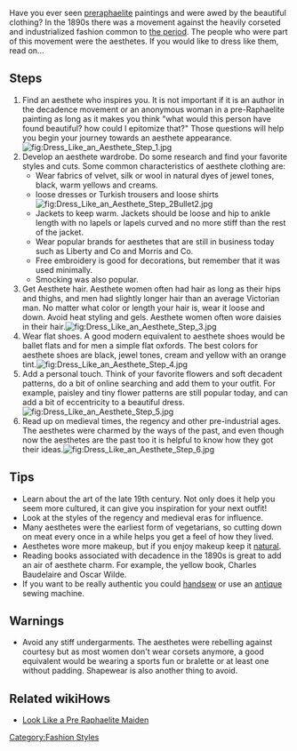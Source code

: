 Have you ever seen
[preraphaelite](Look_Like_a_Pre_Raphaelite_Maiden "wikilink") paintings
and were awed by the beautiful clothing? In the 1890s there was a
movement against the heavily corseted and industrialized fashion common
to [the period](Dress_Modern_Victorian "wikilink"). The people who were
part of this movement were the aesthetes. If you would like to dress
like them, read on...

## Steps

1.  Find an aesthete who inspires you. It is not important if it is an
    author in the decadence movement or an anonymous woman in a
    pre-Raphaelite painting as long as it makes you think "what would
    this person have found beautiful? how could I epitomize that?" Those
    questions will help you begin your journey towards an aesthete
    appearance.![](Dress_Like_an_Aesthete_Step_1.jpg "fig:Dress_Like_an_Aesthete_Step_1.jpg")
2.  Develop an aesthete wardrobe. Do some research and find your
    favorite styles and cuts. Some common characteristics of aesthete
    clothing are:
    -   Wear fabrics of velvet, silk or wool in natural dyes of jewel
        tones, black, warm yellows and creams.
    -   loose dresses or Turkish trousers and loose
        shirts![](Dress_Like_an_Aesthete_Step_2Bullet2.jpg "fig:Dress_Like_an_Aesthete_Step_2Bullet2.jpg")
    -   Jackets to keep warm. Jackets should be loose and hip to ankle
        length with no lapels or lapels curved and no more stiff than
        the rest of the jacket.
    -   Wear popular brands for aesthetes that are still in business
        today such as Liberty and Co and Morris and Co.
    -   Free embroidery is good for decorations, but remember that it
        was used minimally.
    -   Smocking was also popular.
3.  Get Aesthete hair. Aesthete women often had hair as long as their
    hips and thighs, and men had slightly longer hair than an average
    Victorian man. No matter what color or length your hair is, wear it
    loose and down. Avoid heat styling and gels. Aesthete women often
    wore daisies in their
    hair.![](Dress_Like_an_Aesthete_Step_3.jpg "fig:Dress_Like_an_Aesthete_Step_3.jpg")
4.  Wear flat shoes. A good modern equivalent to aesthete shoes would be
    ballet flats and for men a simple flat oxfords. The best colors for
    aesthete shoes are black, jewel tones, cream and yellow with an
    orange
    tint.![](Dress_Like_an_Aesthete_Step_4.jpg "fig:Dress_Like_an_Aesthete_Step_4.jpg")
5.  Add a personal touch. Think of your favorite flowers and soft
    decadent patterns, do a bit of online searching and add them to your
    outfit. For example, paisley and tiny flower patterns are still
    popular today, and can add a bit of eccentricity to a beautiful
    dress.![](Dress_Like_an_Aesthete_Step_5.jpg "fig:Dress_Like_an_Aesthete_Step_5.jpg")
6.  Read up on medieval times, the regency and other pre-industrial
    ages. The aesthetes were charmed by the ways of the past, and even
    though now the aesthetes are the past too it is helpful to know how
    they got their
    ideas.![](Dress_Like_an_Aesthete_Step_6.jpg "fig:Dress_Like_an_Aesthete_Step_6.jpg")

## Tips

-   Learn about the art of the late 19th century. Not only does it help
    you seem more cultured, it can give you inspiration for your next
    outfit!
-   Look at the styles of the regency and medieval eras for influence.
-   Many aesthetes were the earliest form of vegetarians, so cutting
    down on meat every once in a while helps you get a feel of how they
    lived.
-   Aesthetes wore more makeup, but if you enjoy makeup keep it
    [natural](Become_a_Natural_Beauty "wikilink").
-   Reading books associated with decadence in the 1890s is great to add
    an air of aesthete charm. For example, the yellow book, Charles
    Baudelaire and Oscar Wilde.
-   If you want to be really authentic you could
    [handsew](Hem_Clothing_by_Hand "wikilink") or use an
    [antique](Buy_Antiques "wikilink") sewing machine.

## Warnings

-   Avoid any stiff undergarments. The aesthetes were rebelling against
    courtesy but as most women don't wear corsets anymore, a good
    equivalent would be wearing a sports fun or bralette or at least one
    without padding. Shapewear is also another thing to avoid.

## Related wikiHows

-   [Look Like a Pre Raphaelite
    Maiden](Look_Like_a_Pre_Raphaelite_Maiden "wikilink")

[Category:Fashion Styles](Category:Fashion_Styles "wikilink")